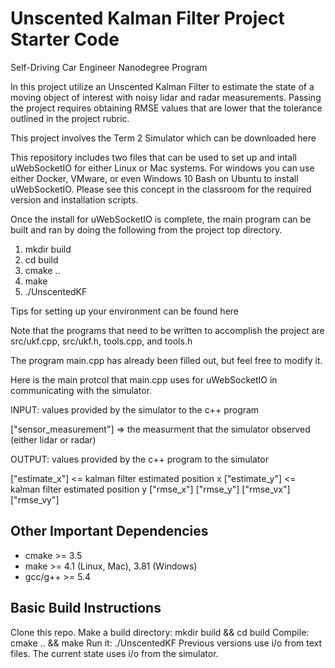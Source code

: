 # Unscented Kalman Filter Project Starter Code
Self-Driving Car Engineer Nanodegree Program

In this project utilize an Unscented Kalman Filter to estimate the state of a moving object of interest with noisy lidar and radar measurements. Passing the project requires obtaining RMSE values that are lower that the tolerance outlined in the project rubric.

This project involves the Term 2 Simulator which can be downloaded here

This repository includes two files that can be used to set up and intall uWebSocketIO for either Linux or Mac systems. For windows you can use either Docker, VMware, or even Windows 10 Bash on Ubuntu to install uWebSocketIO. Please see this concept in the classroom for the required version and installation scripts.

Once the install for uWebSocketIO is complete, the main program can be built and ran by doing the following from the project top directory.

1. mkdir build
2. cd build
3. cmake ..
4. make
5. ./UnscentedKF

Tips for setting up your environment can be found here

Note that the programs that need to be written to accomplish the project are src/ukf.cpp, src/ukf.h, tools.cpp, and tools.h

The program main.cpp has already been filled out, but feel free to modify it.

Here is the main protcol that main.cpp uses for uWebSocketIO in communicating with the simulator.

INPUT: values provided by the simulator to the c++ program

["sensor_measurement"] => the measurment that the simulator observed (either lidar or radar)

OUTPUT: values provided by the c++ program to the simulator

["estimate_x"] <= kalman filter estimated position x ["estimate_y"] <= kalman filter estimated position y ["rmse_x"] ["rmse_y"] ["rmse_vx"] ["rmse_vy"]

## Other Important Dependencies
* cmake >= 3.5
* make >= 4.1 (Linux, Mac), 3.81 (Windows)
* gcc/g++ >= 5.4

## Basic Build Instructions
Clone this repo.
Make a build directory: mkdir build && cd build
Compile: cmake .. && make
Run it: ./UnscentedKF Previous versions use i/o from text files. The current state uses i/o from the simulator.
